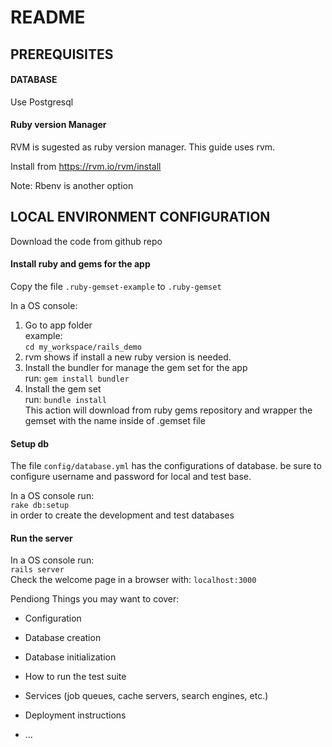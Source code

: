 # README


## PREREQUISITES
#### DATABASE
Use Postgresql

#### Ruby version Manager
RVM is sugested as ruby ​​version manager. This guide uses rvm.

Install from  https://rvm.io/rvm/install

Note: Rbenv is another option


## LOCAL ENVIRONMENT CONFIGURATION

Download the code from github repo

#### Install ruby and gems for the app

Copy the file `.ruby-gemset-example` to `.ruby-gemset`

In a OS console:

1. Go to app folder  
example:  
```cd my_workspace/rails_demo```
2. rvm shows if install a new ruby version is needed.
3. Install the bundler for manage the gem set for the app  
run: `gem install bundler`
4. Install the gem set  
run: `bundle install`  
This action will download from ruby gems repository and wrapper the gemset with the name inside of .gemset file

#### Setup db
The file `config/database.yml` has the configurations of database.
be sure to configure username and password for local and test base.

In a OS console run:  
`rake db:setup`  
in order to create the development and test databases


#### Run the server

In a OS console run:  
`rails server`  
Check the welcome page in a browser with:
`localhost:3000`


Pendiong Things you may want to cover:




* Configuration

* Database creation

* Database initialization

* How to run the test suite

* Services (job queues, cache servers, search engines, etc.)

* Deployment instructions

* ...
